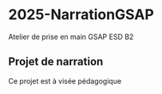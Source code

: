 # 2025-NarrationGSAP
Atelier de prise en main GSAP ESD B2

## Projet de narration
Ce projet est à visée pédagogique
